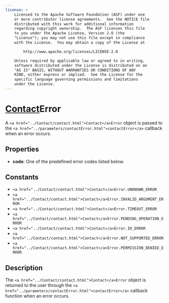 ```yaml
---
license: >
    Licensed to the Apache Software Foundation (ASF) under one
    or more contributor license agreements.  See the NOTICE file
    distributed with this work for additional information
    regarding copyright ownership.  The ASF licenses this file
    to you under the Apache License, Version 2.0 (the
    "License"); you may not use this file except in compliance
    with the License.  You may obtain a copy of the License at

        http://www.apache.org/licenses/LICENSE-2.0

    Unless required by applicable law or agreed to in writing,
    software distributed under the License is distributed on an
    "AS IS" BASIS, WITHOUT WARRANTIES OR CONDITIONS OF ANY
    KIND, either express or implied.  See the License for the
    specific language governing permissions and limitations
    under the License.
---
```


# <a href="../Contact/contact.html">Contact</a>Error

A `<a href="../Contact/contact.html">Contact</a>Error` object is passed to the `<a href="../parameters/contactError.html">contactError</a>` callback when an error occurs.

## Properties

- __code__: One of the predefined error codes listed below.

## Constants

- `<a href="../Contact/contact.html">Contact</a>Error.UNKNOWN_ERROR`
- `<a href="../Contact/contact.html">Contact</a>Error.INVALID_ARGUMENT_ERROR`
- `<a href="../Contact/contact.html">Contact</a>Error.TIMEOUT_ERROR`
- `<a href="../Contact/contact.html">Contact</a>Error.PENDING_OPERATION_ERROR`
- `<a href="../Contact/contact.html">Contact</a>Error.IO_ERROR`
- `<a href="../Contact/contact.html">Contact</a>Error.NOT_SUPPORTED_ERROR`
- `<a href="../Contact/contact.html">Contact</a>Error.PERMISSION_DENIED_ERROR`

## Description

The `<a href="../Contact/contact.html">Contact</a>Error` object is returned to the user through the
`<a href="../parameters/contactError.html">contactError</a>` callback function when an error occurs.

